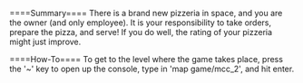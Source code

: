 ====Summary====
There is a brand new pizzeria in space, and you are the owner (and only employee).
It is your responsibility to take orders, prepare the pizza, and serve!
If you do well, the rating of your pizzeria might just improve.

====How-To====
To get to the level where the game takes place, press the '~' key to open up the console, 
type in 'map game/mcc_2', and hit enter.